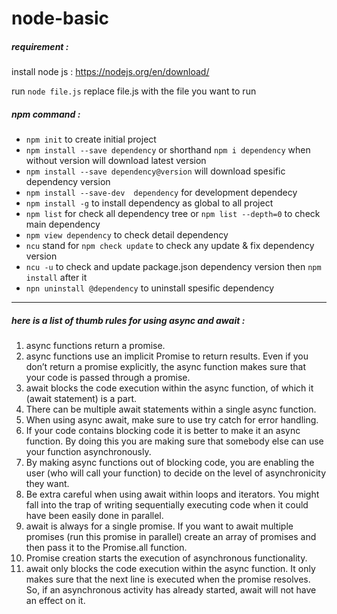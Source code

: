 # node-basic

##### requirement :
install node js :
https://nodejs.org/en/download/

run `node file.js` replace file.js with the file you want to run

##### npm command :
- `npm init` to create initial project
- `npm install --save dependency` or shorthand `npm i dependency` when without version will download latest version
- `npm install --save dependency@version` will download spesific dependency version
- `npm install --save-dev  dependency` for development dependecy
- `npm install -g` to install dependency as global to all project
- `npm list` for check all dependency tree or `npm list --depth=0` to check main dependency 
- `npm view dependency` to check detail dependency
- `ncu` stand for `npm check update` to check any update & fix dependency version
- `ncu -u` to check and update package.json dependency version then `npm install` after it
- `npn uninstall @dependency` to uninstall spesific dependency

---

##### here is a list of thumb rules for using async and await :

1. async functions return a promise.
2. async functions use an implicit Promise to return results. Even if you don’t return a promise explicitly, the async function makes sure that your code is passed through a promise.
3. await blocks the code execution within the async function, of which it (await statement) is a part.
4. There can be multiple await statements within a single async function.
5. When using async await, make sure to use try catch for error handling.
6. If your code contains blocking code it is better to make it an async function. By doing this you are making sure that somebody else can use your function asynchronously.
7. By making async functions out of blocking code, you are enabling the user (who will call your function) to decide on the level of asynchronicity they want.
8. Be extra careful when using await within loops and iterators. You might fall into the trap of writing sequentially executing code when it could have been easily done in parallel.
9. await is always for a single promise. If you want to await multiple promises (run this promise in parallel) create an array of promises and then pass it to the Promise.all function.
10. Promise creation starts the execution of asynchronous functionality.
11. await only blocks the code execution within the async function. It only makes sure that the next line is executed when the promise resolves. So, if an asynchronous activity has already started, await will not have an effect on it.